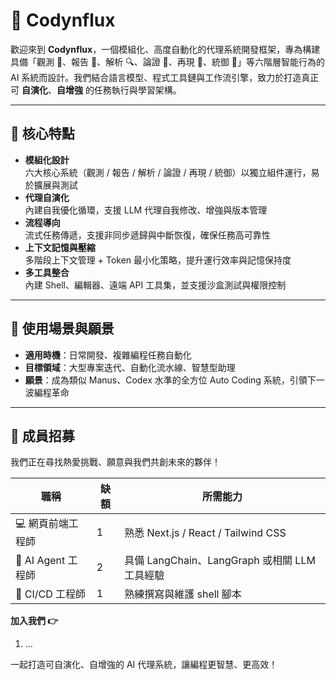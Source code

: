 # 🚀 Codynflux

歡迎來到 **Codynflux**，一個模組化、高度自動化的代理系統開發框架，專為構建具備「觀測 🧐、報告 📝、解析 🔍、論證 🧠、再現 🔄、統御 🎯」等六階層智能行為的 AI 系統而設計。我們結合語言模型、程式工具鏈與工作流引擎，致力於打造真正可 **自演化**、**自增強** 的任務執行與學習架構。

---

## 🌟 核心特點

- **模組化設計**  
  六大核心系統（觀測 / 報告 / 解析 / 論證 / 再現 / 統御）以獨立組件運行，易於擴展與測試  
- **代理自演化**  
  內建自我優化循環，支援 LLM 代理自我修改、增強與版本管理  
- **流程導向**  
  流式任務傳遞，支援非同步遞歸與中斷恢復，確保任務高可靠性  
- **上下文記憶與壓縮**  
  多階段上下文管理 + Token 最小化策略，提升運行效率與記憶保持度  
- **多工具整合**  
  內建 Shell、編輯器、遠端 API 工具集，並支援沙盒測試與權限控制  

---

## 🎯 使用場景與願景

- **適用時機**：日常開發、複雜編程任務自動化  
- **目標領域**：大型專案迭代、自動化流水線、智慧型助理  
- **願景**：成為類似 Manus、Codex 水準的全方位 Auto Coding 系統，引領下一波編程革命  

---

## 👥 成員招募

我們正在尋找熱愛挑戰、願意與我們共創未來的夥伴！

| 職稱                 | 缺額 | 所需能力                                     |  
| -------------------- | -- | ---------------------------------------- |  
| 💻 網頁前端工程師      | 1  | 熟悉 Next.js / React / Tailwind CSS            |  
| 🤖 AI Agent 工程師   | 2  | 具備 LangChain、LangGraph 或相關 LLM 工具經驗      |  
| 🐚 CI/CD 工程師      | 1  | 熟練撰寫與維護 shell 腳本                  |  

**加入我們 👉**  
1. ...

一起打造可自演化、自增強的 AI 代理系統，讓編程更智慧、更高效！  
